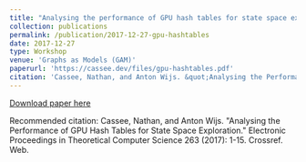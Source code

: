 ```yaml
---
title: "Analysing the performance of GPU hash tables for state space exploration"
collection: publications
permalink: /publication/2017-12-27-gpu-hashtables
date: 2017-12-27
type: Workshop
venue: 'Graphs as Models (GAM)'
paperurl: 'https://cassee.dev/files/gpu-hashtables.pdf'
citation: 'Cassee, Nathan, and Anton Wijs. &quot;Analysing the Performance of GPU Hash Tables for State Space Exploration.&quot; Electronic Proceedings in Theoretical Computer Science 263 (2017): 1-15. Crossref. Web.'
---
```


<a href='https://cassee.dev/files/gpu-hashtables.pdf'>Download paper here</a>

Recommended citation: Cassee, Nathan, and Anton Wijs. "Analysing the Performance of GPU Hash Tables for State Space Exploration." Electronic Proceedings in Theoretical Computer Science 263 (2017): 1-15. Crossref. Web.